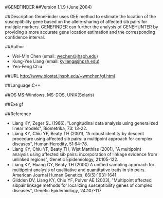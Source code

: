 #GENEFINDER
##Version
1.1.9 (June 2004)

##Description
GeneFinder uses GEE method to estimate the location of the susceptibility gene based on the allele-sharing of affected sib pairs for multiple markers. GENEFINDER can further the analysis of GENEHUNTER by providing a more accurate gene location estimation and the corresponding confidence interval.

##Author
* Wei-Min Chen (email: wechen@jhsph.edu)
* Kung-Yee Liang (email: kyliang@jhpsh.edu)
* Yen-Feng Chiu

##URL
http://www.biostat.jhsph.edu/~wmchen/gf.html

##Language
C++

##OS
MS-Windows, MS-DOS, UNIX(Solaris)

##Exe
gf

##Reference
* Liang KY, Zeger SL (1986), "Longitudinal data analysis using generalized linear models", Biometrika, 73: 13-22.
* Liang KY, Chiu YF, Beaty TH (2001), "A robust identity by descent procedure using affected sib pairs: a multipoint approach for complex diseases", Human Heredity, 51:64-78.
* Liang KY, Chiu YF, Beaty TH, Wjst Matthias (2001), "A multipoint analysis using affected sib pairs: incorporation of linkage evidence from unlinked regions", Genetic Epidemiology, 21:105-122.
* Liang KY, Huang CY, Beaty TH (2000) A unified sampling approach for multipoint analysis of qualitative and quantitative traits in sib pairs. American Journal Human Genetics, 66(5):1631-1641
* Glidden DV, Liang KY, Chiu YF, Pulver AE (2003), "Multipoint affected sibpair linkage methods for localizing susceptibility genes of complex diseases", Genetic Epidemiology, 24:107-117

